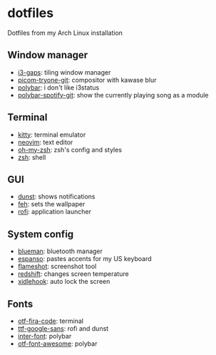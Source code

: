 # dotfiles
Dotfiles from my Arch Linux installation

## Window manager
 - [i3-gaps](https://github.com/Airblader/i3): tiling window manager
 - [picom-tryone-git](https://aur.archlinux.org/packages/picom-tryone-git): compositor with kawase blur
 - [polybar](https://github.com/polybar/polybar): i don't like i3status
 - [polybar-spotify-git](https://github.com/Jvanrhijn/polybar-spotify): show the currently playing song as a module

## Terminal
 - [kitty](https://github.com/kovidgoyal/kitty): terminal emulator
 - [neovim](https://github.com/neovim/neovim): text editor
 - [oh-my-zsh](https://github.com/ohmyzsh/ohmyzsh): zsh's config and styles
 - [zsh](https://www.archlinux.org/packages/extra/x86_64/zsh/): shell

## GUI
 - [dunst](https://github.com/dunst-project/dunst): shows notifications
 - [feh](https://github.com/derf/feh): sets the wallpaper
 - [rofi](https://github.com/davatorium/rofi): application launcher

## System config
 - [blueman](https://www.archlinux.org/packages/community/x86_64/blueman/): bluetooth manager
 - [espanso](https://github.com/federico-terzi/espanso): pastes accents for my US keyboard
 - [flameshot](https://github.com/lupoDharkael/flameshot): screenshot tool
 - [redshift](https://github.com/jonls/redshift): changes screen temperature
 - [xidlehook](https://gitlab.com/jD91mZM2/xidlehook): auto lock the screen

## Fonts
 - [otf-fira-code](https://www.archlinux.org/packages/community/any/otf-fira-code/): terminal
 - [ttf-google-sans](https://aur.archlinux.org/packages/ttf-google-sans/): rofi and dunst
 - [inter-font](https://www.archlinux.org/packages/community/any/inter-font/): polybar
 - [otf-font-awesome](https://www.archlinux.org/packages/community/any/otf-font-awesome/): polybar
